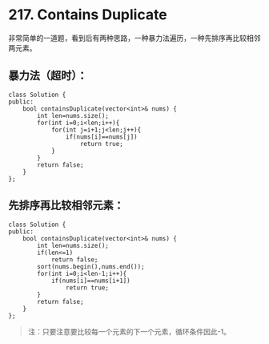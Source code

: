 # 217. Contains Duplicate
非常简单的一道题，看到后有两种思路，一种暴力法遍历，一种先排序再比较相邻两元素。
## 暴力法（超时）：
```
class Solution {
public:
    bool containsDuplicate(vector<int>& nums) {
        int len=nums.size();
        for(int i=0;i<len;i++){
            for(int j=i+1;j<len;j++){
                if(nums[i]==nums[j])
                    return true;
            }
        }
        return false;
    }
};
```
## 先排序再比较相邻元素：
```
class Solution {
public:
    bool containsDuplicate(vector<int>& nums) {
        int len=nums.size();
        if(len<=1)
            return false;
        sort(nums.begin(),nums.end());
        for(int i=0;i<len-1;i++){
            if(nums[i]==nums[i+1])
                return true;
        }
        return false;
    }
};
```
> 注：只要注意要比较每一个元素的下一个元素，循环条件因此-1。
